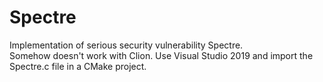 # Spectre
Implementation of serious security vulnerability Spectre.</br>
Somehow doesn't work with Clion. Use Visual Studio 2019 and import the Spectre.c file in a CMake project.
